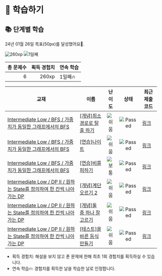 # 📖 학습하기

## 📚 단계별 학습
24년 01월 26일 목표(50px)를 달성했어요🥳.

![260xp](https://img.shields.io/badge/EXP-260xp-%235cb85c.svg?for-the-badge)
![1일째](https://img.shields.io/badge/연속학습-1일째-%23E34F26.svg?for-the-badge)

|총 문제수|획득 경험치|연속 학습|
|---:|---:|---|
6|260xp|1일째🔥|

|교재|이름|난이도|상태|최근 제출 코드|
|---|---|:---:|:---:|---|
|[Intermediate Low / BFS / 가중치가 동일한 그래프에서의 BFS](https://www.codetree.ai/missions?missionId=2)|[[개념]최소 경로로 탈출 하기](https://www.codetree.ai/missions/2/problems/escape-with-min-distance)|![쉬움][easy]|![Passed][passed]|[링크](https://github.com/skiende74/codetree-TILs/blob/main/240126/%EC%B5%9C%EC%86%8C%20%EA%B2%BD%EB%A1%9C%EB%A1%9C%20%ED%83%88%EC%B6%9C%20%ED%95%98%EA%B8%B0/escape-with-min-distance.py)|
|[Intermediate Low / BFS / 가중치가 동일한 그래프에서의 BFS](https://www.codetree.ai/missions?missionId=2)|[[연습]나이트](https://www.codetree.ai/missions/2/problems/knight-movements)|![쉬움][easy]|![Passed][passed]|[링크](https://github.com/skiende74/codetree-TILs/blob/main/240126/%EB%82%98%EC%9D%B4%ED%8A%B8/knight-movements.py)|
|[Intermediate Low / BFS / 가중치가 동일한 그래프에서의 BFS](https://www.codetree.ai/missions?missionId=2)|[[연습]비를 피하기](https://www.codetree.ai/missions/2/problems/stay-out-of-rain)|![보통][medium]|![Passed][passed]|[링크](https://github.com/skiende74/codetree-TILs/blob/main/240126/%EB%B9%84%EB%A5%BC%20%ED%94%BC%ED%95%98%EA%B8%B0/stay-out-of-rain.py)|
|[Intermediate Low / DP II / 원하는 State를 정의하여 한 칸씩 나아가는 DP](https://www.codetree.ai/missions?missionId=2)|[[개념]계단 오르기 2](https://www.codetree.ai/missions/2/problems/climbing-stairs-2)|![쉬움][easy]|![Passed][passed]|[링크](https://github.com/skiende74/codetree-TILs/blob/main/240126/%EA%B3%84%EB%8B%A8%20%EC%98%A4%EB%A5%B4%EA%B8%B0%202/climbing-stairs-2.py)|
|[Intermediate Low / DP II / 원하는 State를 정의하여 한 칸씩 나아가는 DP](https://www.codetree.ai/missions?missionId=2)|[[개념]둘 중 하나 잘 고르기](https://www.codetree.ai/missions/2/problems/choose-one-of-two-points)|![쉬움][easy]|![Passed][passed]|[링크](https://github.com/skiende74/codetree-TILs/blob/main/240126/%EB%91%98%20%EC%A4%91%20%ED%95%98%EB%82%98%20%EC%9E%98%20%EA%B3%A0%EB%A5%B4%EA%B8%B0/choose-one-of-two-points.py)|
|[Intermediate Low / DP II / 원하는 State를 정의하여 한 칸씩 나아가는 DP](https://www.codetree.ai/missions?missionId=2)|[[테스트]올바른 등식 만들기](https://www.codetree.ai/missions/2/problems/right-equality)|![쉬움][easy]|![Passed][passed]|[링크](https://github.com/skiende74/codetree-TILs/blob/main/240126/%EC%98%AC%EB%B0%94%EB%A5%B8%20%EB%93%B1%EC%8B%9D%20%EB%A7%8C%EB%93%A4%EA%B8%B0/right-equality.py)|


* 획득 경험치: 해설을 보지 않고 푼 문제에 한해 최초 1회 경험치를 획득하실 수 있습니다.
* 연속 학습🔥: 경험치를 획득한 날을 학습한 날로 인정합니다.










[b5]: https://img.shields.io/badge/Bronze_5-%235D3E31.svg
[b4]: https://img.shields.io/badge/Bronze_4-%235D3E31.svg
[b3]: https://img.shields.io/badge/Bronze_3-%235D3E31.svg
[b2]: https://img.shields.io/badge/Bronze_2-%235D3E31.svg
[b1]: https://img.shields.io/badge/Bronze_1-%235D3E31.svg
[s5]: https://img.shields.io/badge/Silver_5-%23394960.svg
[s4]: https://img.shields.io/badge/Silver_4-%23394960.svg
[s3]: https://img.shields.io/badge/Silver_3-%23394960.svg
[s2]: https://img.shields.io/badge/Silver_2-%23394960.svg
[s1]: https://img.shields.io/badge/Silver_1-%23394960.svg
[g5]: https://img.shields.io/badge/Gold_5-%23FFC433.svg
[g4]: https://img.shields.io/badge/Gold_4-%23FFC433.svg
[g3]: https://img.shields.io/badge/Gold_3-%23FFC433.svg
[g2]: https://img.shields.io/badge/Gold_2-%23FFC433.svg
[g1]: https://img.shields.io/badge/Gold_1-%23FFC433.svg
[p5]: https://img.shields.io/badge/Platinum_5-%2376DDD8.svg
[p4]: https://img.shields.io/badge/Platinum_4-%2376DDD8.svg
[p3]: https://img.shields.io/badge/Platinum_3-%2376DDD8.svg
[p2]: https://img.shields.io/badge/Platinum_2-%2376DDD8.svg
[p1]: https://img.shields.io/badge/Platinum_1-%2376DDD8.svg
[passed]: https://img.shields.io/badge/Passed-%23009D27.svg
[failed]: https://img.shields.io/badge/Failed-%23D24D57.svg
[easy]: https://img.shields.io/badge/쉬움-%235cb85c.svg?for-the-badge
[medium]: https://img.shields.io/badge/보통-%23FFC433.svg?for-the-badge
[hard]: https://img.shields.io/badge/어려움-%23D24D57.svg?for-the-badge
